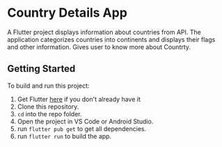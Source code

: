 # Country Details App

A  Flutter project  displays information about countries from  API. 
The application categorizes countries into continents and displays their flags and other information.
Gives user to know more about Countrty.

## Getting Started
To build and run this project:

1. Get Flutter [here](https://flutter.dev) if you don't already have it
2. Clone this repository.
3. `cd` into the repo folder.
4. Open the project in VS Code or Android Studio.
5. run `flutter pub get` to get all dependencies.
6. run `flutter run` to build the app.



